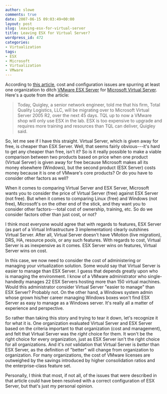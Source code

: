 ```yaml
---
author: slowe
comments: true
date: 2007-06-15 09:03:49+00:00
layout: post
slug: leaving-esx-for-virtual-server
title: Leaving ESX for Virtual Server?
wordpress_id: 472
categories:
- Virtualization
tags:
- ESX
- Microsoft
- Virtualization
- VMware
---
```


According to [this article](http://servervirtualization.blogs.techtarget.com/2007/06/04/vmware-esx-configuration-cost-problems-spur-users-switch-to-microsoft-virtual-server/), cost and configuration issues are spurring at least one organization to ditch [VMware ESX Server](http://www.vmware.com/products/vi/esx/) for [Microsoft Virtual Server](http://www.microsoft.com/windowsserversystem/virtualserver/). Here's a quote from the article:

>Today, Quigley, a senior network engineer, told me that his firm, Total Quality Logistics, LLC, will be migrating over to Microsoft Virtual Server 2005 R2, over the next 45 days. TQL  up to now a VMware shop  will only use ESX in the lab. ESX is too expensive to upgrade and requires more training and resources than TQL can deliver, Quigley said.

So, let me see if I have this straight. Virtual Server, which is given away for free, is cheaper than ESX Server. Well, that seems fairly obvious---it's hard to get any cheaper than free, isn't it? So is it really possible to make a viable comparison between two products based on price when one product (Virtual Server) is given away for free because Microsoft makes all its money elsewhere (Windows), but the second product (ESX Server) costs money because it is one of VMware's core products? Or do you have to consider other factors as well?

When it comes to comparing Virtual Server and ESX Server, Microsoft wants you to consider the price of Virtual Server (free) against ESX Server (not free). But when it comes to comparing Linux (free) and Windows (not free), Microsoft's on the other end of the stick, and they want you to consider other factors---total cost of ownership, training, etc. So do we consider factors other than just cost, or not?

I think most everyone would agree that with regards to features, ESX Server (as part of a Virtual Infrastructure 3 implementation) clearly outshines Virtual Server. After all, Virtual Server doesn't have VMotion (live migration), DRS, HA, resource pools, or any such features. With regards to cost, Virtual Server is as inexpensive as it comes. ESX Server wins on features, Virtual Server wins on cost.

In this case, we now need to consider the cost of administering or managing your virtualization solution. Some would say that Virtual Server is easier to manage than ESX Server. I guess that depends greatly upon who is managing the environment. I know of a VMware administrator who single-handedly manages 22 ESX Servers hosting more than 150 virtual machines. Would this administrator consider Virtual Server "easier to manage" than ESX Server? Probably not. On the other hand, a Windows system admin whose grown his/her career managing Windows boxes won't find ESX Server as easy to manage as a Windows server. It's really all a matter of experience and perspective.

So rather than taking this story and trying to tear it down, let's recognize it for what it is. One organization evaluated Virtual Server and ESX Server based on the criteria important to that organization (cost and management), and felt that Virtual Server was the _right_ choice for them. It won't be the right choice for every organization, just as ESX Server isn't the right choice for all organizations. And it's _not_ validation that Virtual Server is _better_ than ESX Server, as the definition of "better" will change from organization to organization. For many organizations, the cost of VMware licenses are outweighed by the savings introduced by higher consolidation ratios and the enterprise-class feature set.

Personally, I think that most, if not all, of the issues that were described in that article could have been resolved with a correct configuration of ESX Server, but that's just my personal opinion.
